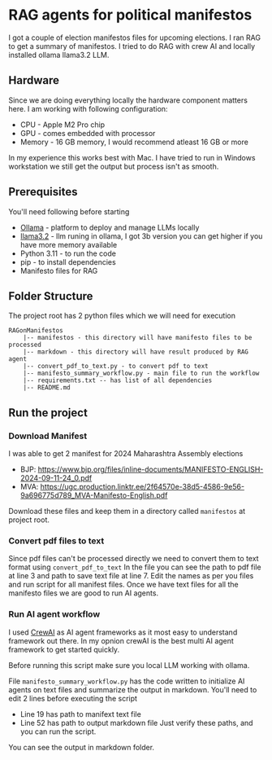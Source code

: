 # RAG agents for political manifestos

I got a couple of election manifestos files for upcoming elections. I ran RAG to get a summary of manifestos.
I tried to do RAG with crew AI and locally installed ollama llama3.2 LLM.

## Hardware
Since we are doing everything locally the hardware component matters here.
I am working with following configuration:
* CPU - Apple M2 Pro chip
* GPU - comes embedded with processor
* Memory - 16 GB memory, I would recommend atleast 16 GB or more

In my experience this works best with Mac.
I have tried to run in Windows workstation we still get the output but process isn't as smooth.


## Prerequisites
You'll need following before starting 
* [Ollama](https://ollama.com/) - platform to deploy and manage LLMs locally
* [llama3.2](https://ollama.com/library/llama3.2) - llm runing in ollama, I got 3b version you can get higher if you have more memory available
* Python 3.11 - to run the code
* pip - to install dependencies
* Manifesto files for RAG

## Folder Structure

The project root has 2 python files which we will need for execution
```
RAGonManifestos
    |-- manifestos - this directory will have manifesto files to be processed
    |-- markdown - this directory will have result produced by RAG agent
    |-- convert_pdf_to_text.py - to convert pdf to text
    |-- manifesto_summary_workflow.py - main file to run the workflow
    |-- requirements.txt -- has list of all dependencies
    |-- README.md
```

## Run the project

### Download Manifest
I was able to get 2 manifest for 2024 Maharashtra Assembly elections 
* BJP: https://www.bjp.org/files/inline-documents/MANIFESTO-ENGLISH-2024-09-11-24_0.pdf 
* MVA: https://ugc.production.linktr.ee/2f64570e-38d5-4586-9e56-9a696775d789_MVA-Manifesto-English.pdf

Download these files and keep them in a directory called `manifestos` at project root.


### Convert pdf files to text
Since pdf files can't be processed directly we need to convert them to text format using `convert_pdf_to_text`
In the file you can see the path to pdf file at line 3 and path to save text file at line 7.
Edit the names as per you files and run script for all manifest files.
Once we have text files for all the manifesto files we are good to run AI agents.

### Run AI agent workflow 

I used [CrewAI](https://www.crewai.com/) as AI agent frameworks as it most easy to understand framework out there.
In my opnion crewAI is the best multi AI agent framework to get started quickly.

Before running this script make sure you local LLM working with ollama.

File `manifesto_summary_workflow.py` has the code written to initialize AI agents on text files and summarize the output in markdown.
You'll need to edit 2 lines before executing the script
* Line 19 has path to manifext text file
* Line 52 has path to output markdown file
Just verify these paths, and you can run the script.
  
You can see the output in markdown folder.




